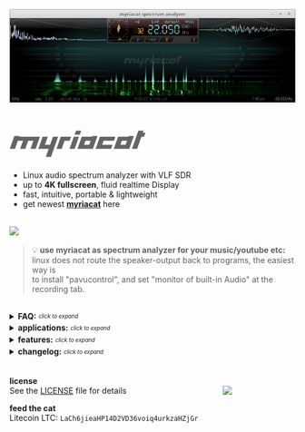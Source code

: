![myriacat application screenshot](https://raw.githubusercontent.com/myriacat/myriacat/main/resources/screen21.png)
<br>
<br>

## ![myriacat name sign](https://raw.githubusercontent.com/myriacat/myriacat/main/resources/namesign.png)
- Linux audio spectrum analyzer with VLF SDR
- up to **4K fullscreen**, fluid realtime Display
- fast, intuitive, portable & lightweight<br>
- get newest **[myriacat](https://github.com/myriacat/myriacat/releases/download/v1.2/myriacat_1.2.tar.gz)** here<br>

<br>
<img src="../main/resources/block_diagram.png" width="560" />
<br>

> 💡 **use myriacat as spectrum analyzer for your music/youtube etc:**<br>
> linux does not route the speaker-output back to programs, the easiest way is<br>
> to install "pavucontrol", and set "monitor of built-in Audio" at the recording tab.<br>

<br>
<details>
<summary><b>FAQ:</b> <sub><sup><i>click to expand</i></sup></sub></summary>
  
- **minimum requirements:**<br>
Linux 64bit with Alsa Soundsystem, X11 and OpenGL (Mint, Ubuntu, Debian, Manjaro, .. )<br>
for extended analysis outside the HiFi range, a 24bit/192kHz adapter is recommended.<br>

- **configuration:**<br>
on exit, `myriaconf.txt` with editable input devices is created.<br>
available devices can be listed with `arecord -l`<br>
only 24bit HW can be addressed directly, others will be only available under "default"<br>

- **change color of the spectrum**<br>
via colorcode in myriaconf.txt, or direct with <kbd>1</kbd>,<kbd>2</kbd>,<kbd>3</kbd> and <kbd>q</kbd>,<kbd>w</kbd>,<kbd>e</kbd><br>

- **playback of a 192ksps audiofile is cutoff at 22kHz**<br>
some distributions are capped at 22kHz audio for playback.<br>
for audiophiles, specific HiFi/ HiEnd tests or other interests, those settings can be changed.<br>
this is for Mint/Ubuntu with Pulseaudio. other distros might work different.<br>
do this on your own risk! - audio hardware is usually only designed for 20Hz - 20kHz.<br>
it is not advised to use this configuration permanently.<br><br>
`cat /proc/asound/card0/pcm0p/sub0/hw_params` usually shows "rate 44100"<br>
`nano /etc/pulse/daemon.conf` remove the ";" in front of "; default-sample-rate = 192000"<br>
`pulseaudio -k && sudo alsa force-reload` to restart the driver and sound subsystem<br>
`cat /proc/asound/card0/pcm0p/sub0/hw_params` will show "rate 192000" now<br><br>
play software generated **[96kHz_sine.wav](https://raw.githubusercontent.com/myriacat/myriacat/main/resources/96kHz_sine.wav)** (192kSps, 0 - 96kHz sweep, 16bit, 10 seconds, low volume)<br>
set myriacat to linear mode (music button off), 192k, L+R, and realtime.<br>
best viewed with initial window-size (1024 pixel) and 2*zoom factor (2048 FFT size).<br><br>
its generally not useful to use this settings.<br>
myriacat talks directly to the low level alsa hardware interface and can use<br>
192kSps from the HW input anytime, regardless of pulseaudio-configurations.<br><br>
</details>


<details>
<summary><b>applications:</b> <sub><sup><i>click to expand</i></sup></sub></summary>

- **logarithmic audio view:**<br>
essential precision tool for recording, mixing and mastering<br>
real time monitoring for video streaming, live events and recording Studios<br>
audio FX visualizer for DJ's and Professional Audio Engineering<br>
visual feedback for vocalists and content creators<br>
evaluate harmonics, frequency response curves, acoustic characteristics measurements<br>
instrument tuning, note training, vocal aid<br>
lossy compression quality analysis<br>
whale and marine sound visualization<br>

- **linear view:**<br>
pixelexact linear visualization of analog signals for scientific research<br>
ham radio, panadapter, ripple control, DCF77, smartmeter<br>
naval/submarine communications, alpha navigation, aviation beacons<br>
wideband and narrowband sonogram, passive sonar, signal hunting<br>
radio astronomy, SID monitoring, lightnings, whistlers, spherics<br>
seismic logging, schumann resonances<br>
forensic analysis, pattern detection<br>
bioresonance feedback<br>

- **upper sideband demodulator:**<br>
downconvert and listen to selected bandwidths from 270 millihertz to full 96kHz<br>
LF continuous wave and communications receiver<br>
VLF SDR, Grimeton Radio SAQ receiver<br>
ultrasonic, infrasound, sonar and sonography converter<br>
bat detector<br>

- **oscilloscope**<br>
check for signal integrity and continuity<br>
catch clipping, offset and distortions<br>

- **vectorscope, goniometer**<br>
polar view of stereo image width and position<br>

- **phase correlation meter**<br>
mono compatibility of the stereo signal<br>

- **cepstrum:**<br>
inspection of motors and gearboxes,<br>
acoustic signature vessel identification,<br>
DEMON (Detection of Envelope Modulation on Noise),<br>
speaker detection<br><br>
</details>


<details>
<summary><b>features:</b> <sub><sup><i>click to expand</i></sup></sub></summary><br>

- designed and written in C, with low level ALSA and OpenGL access
- multithreaded in-house DSP kernel, without external libraries
- complex Fourier Transformation, DIT, inplace, radix2, based on Cooley Tukey
- FFT window size from 1024 to 262144 samples
- samplerate from 275sps to 192kSps, 24bit 
- powerspectrum resolution up to 1 millihertz
- demodulator bandwidth from sub 1Hz to full bandwidth
- window size from 256*160 pixels to 4K fullscreen
- waterfall logging up to >100 years with scroll time display
- measuring ruler & harmonic series markers
- overlap-add FFT convolution filter for sideband demodulator
- vertical flank steepness (brickwall) filter without phaseshift
- A-weighting filter according to international standard IEC 61672:2003
- hidden bin processing in log-view, no missing data
- smart buttons replace options and setting-screens, no invalid parameters possible
- single volume control for the whole signaltrain
- every configuration is seamlessly changeable on-the-fly
- savestate memorizes all settings for next use<br><br>
</details>


<details>
<summary><b>changelog:</b> <sub><sup><i>click to expand</i></sup></sub></summary>

- **v1.2**<br>
extended long time measurements up to >100 Years<br>
reversed average selector<br>
updated colors<br>
minimal visual changes<br>
enforce max screensize of 4096*2048<br>
  
- **v1.1**<br>
adapt main spectrum shading to new mesa driver specification<br>
change goniometer presentation to fix software rendering bug<br>
convert ruler seconds to timestamp<br>
update font spacing<br>
adjusted colors<br>
tested on:<br>
Mint cinnamon 18.3 - 20.1,<br>
Ubuntu Gnome 20.10,<br>
Debian KDE Plasma 10.7.0 and<br>
Manjaro xfce 20.2.1<br>

- **v1.0**<br>
first public release<br><br>
</details><br>




<b>license</b><br>
See the [LICENSE](../main/LICENSE.txt) file for details
<img align="right" width="128" src="../main/resources/logo_with_sign.png">
<br>

<b>feed the cat</b><br>
Litecoin LTC: `LaCh6jieaHP14D2VD36voiq4urkzaHZjGr`<br>




